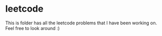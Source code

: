 # leetcode

This is folder has all the leetcode problems that I have been working on.
Feel free to look around :)
